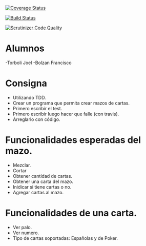 [![Coverage Status](https://coveralls.io/repos/github/FranBlz/TDD2018/badge.svg)](https://coveralls.io/github/FranBlz/TDD2018)

[![Build Status](https://travis-ci.org/FranBlz/TDD2018.svg?branch=master)](https://travis-ci.org/FranBlz/TDD2018)

[![Scrutinizer Code Quality](https://scrutinizer-ci.com/g/FranBlz/TDD2018/badges/quality-score.png?b=master)](https://scrutinizer-ci.com/g/FranBlz/TDD2018/?branch=master)

# Alumnos

-Torboli Joel
-Bolzan Francisco

# Consigna

- Utilizando TDD.
- Crear un programa que permita crear mazos de cartas.
- Primero escribir el test.
- Primero escribir luego hacer que falle (con travis).
- Arreglarlo con código.

# Funcionalidades esperadas del mazo.

- Mezclar.
- Cortar
- Obtener cantidad de cartas.
- Obtener una carta del mazo.
- Inidicar si tiene cartas o no.
- Agregar cartas al mazo.

# Funcionalidades de una carta.

- Ver palo.
- Ver numero.
- Tipo de cartas soportadas: Españolas y de Poker.
